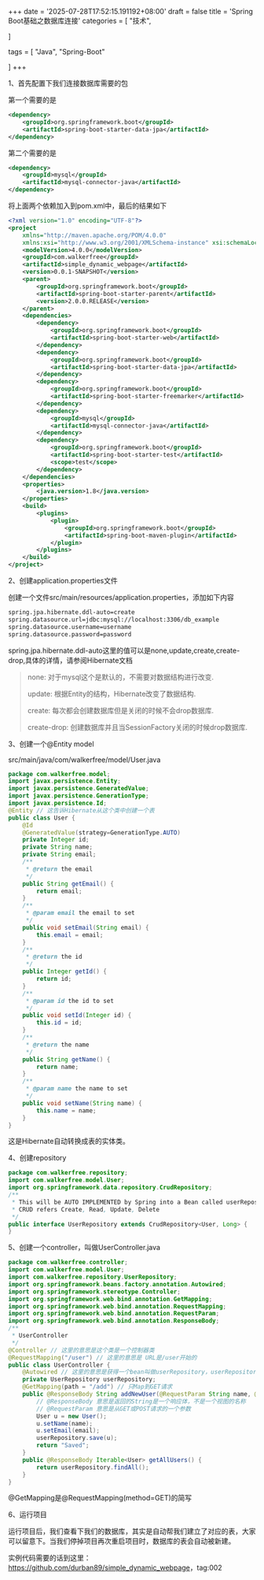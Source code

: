 +++
date = '2025-07-28T17:52:15.191192+08:00'
draft = false
title = 'Spring Boot基础之数据库连接'
categories = [
    "技术",

]

tags = [
    "Java",
    "Spring-Boot"

]
+++

1、首先配置下我们连接数据库需要的包

第一个需要的是

```xml
<dependency>
    <groupId>org.springframework.boot</groupId>
    <artifactId>spring-boot-starter-data-jpa</artifactId>
</dependency>
```

第二个需要的是

```xml
<dependency>
    <groupId>mysql</groupId>
    <artifactId>mysql-connector-java</artifactId>
</dependency>
```

将上面两个依赖加入到pom.xml中，最后的结果如下

```xml
<?xml version="1.0" encoding="UTF-8"?>
<project 
    xmlns="http://maven.apache.org/POM/4.0.0" 
    xmlns:xsi="http://www.w3.org/2001/XMLSchema-instance" xsi:schemaLocation="http://maven.apache.org/POM/4.0.0 http://maven.apache.org/xsd/maven-4.0.0.xsd">
    <modelVersion>4.0.0</modelVersion>
    <groupId>com.walkerfree</groupId>
    <artifactId>simple_dynamic_webpage</artifactId>
    <version>0.0.1-SNAPSHOT</version>
    <parent>
        <groupId>org.springframework.boot</groupId>
        <artifactId>spring-boot-starter-parent</artifactId>
        <version>2.0.0.RELEASE</version>
    </parent>
    <dependencies>
        <dependency>
            <groupId>org.springframework.boot</groupId>
            <artifactId>spring-boot-starter-web</artifactId>
        </dependency>
        <dependency>
            <groupId>org.springframework.boot</groupId>
            <artifactId>spring-boot-starter-data-jpa</artifactId>
        </dependency>
        <dependency>
            <groupId>org.springframework.boot</groupId>
            <artifactId>spring-boot-starter-freemarker</artifactId>
        </dependency>
        <dependency>
            <groupId>mysql</groupId>
            <artifactId>mysql-connector-java</artifactId>
        </dependency>
        <dependency>
            <groupId>org.springframework.boot</groupId>
            <artifactId>spring-boot-starter-test</artifactId>
            <scope>test</scope>
        </dependency>
    </dependencies>
    <properties>
        <java.version>1.8</java.version>
    </properties>
    <build>
        <plugins>
            <plugin>
                <groupId>org.springframework.boot</groupId>
                <artifactId>spring-boot-maven-plugin</artifactId>
            </plugin>
        </plugins>
    </build>
</project>
```

2、创建application.properties文件

创建一个文件src/main/resources/application.properties，添加如下内容

```bash
spring.jpa.hibernate.ddl-auto=create
spring.datasource.url=jdbc:mysql://localhost:3306/db_example
spring.datasource.username=username
spring.datasource.password=password
```

spring.jpa.hibernate.ddl-auto这里的值可以是none,update,create,create-drop,具体的详情，请参阅Hibernate文档

> none: 对于mysql这个是默认的，不需要对数据结构进行改变.
>
> update: 根据Entity的结构，Hibernate改变了数据结构.
>
> create: 每次都会创建数据库但是关闭的时候不会drop数据库.
>
> create-drop: 创建数据库并且当SessionFactory关闭的时候drop数据库.

3、创建一个@Entity model

src/main/java/com/walkerfree/model/User.java

```java
package com.walkerfree.model;
import javax.persistence.Entity;
import javax.persistence.GeneratedValue;
import javax.persistence.GenerationType;
import javax.persistence.Id;
@Entity // 这告诉Hibernate从这个类中创建一个表
public class User {
    @Id
    @GeneratedValue(strategy=GenerationType.AUTO)
    private Integer id;
    private String name;
    private String email;
    /**
     * @return the email
     */
    public String getEmail() {
        return email;
    }
    /**
     * @param email the email to set
     */
    public void setEmail(String email) {
        this.email = email;
    }
    /**
     * @return the id
     */
    public Integer getId() {
        return id;
    }
    /**
     * @param id the id to set
     */
    public void setId(Integer id) {
        this.id = id;
    }
    /**
     * @return the name
     */
    public String getName() {
        return name;
    }
    /**
     * @param name the name to set
     */
    public void setName(String name) {
        this.name = name;
    }
}
```

这是Hibernate自动转换成表的实体类。

4、创建repository

```java
package com.walkerfree.repository;
import com.walkerfree.model.User;
import org.springframework.data.repository.CrudRepository;
/**
 * This will be AUTO IMPLEMENTED by Spring into a Bean called userRepository
 * CRUD refers Create, Read, Update, Delete
 */
public interface UserRepository extends CrudRepository<User, Long> {
}
```

5、创建一个controller，叫做UserController.java

```java
package com.walkerfree.controller;
import com.walkerfree.model.User;
import com.walkerfree.repository.UserRepository;
import org.springframework.beans.factory.annotation.Autowired;
import org.springframework.stereotype.Controller;
import org.springframework.web.bind.annotation.GetMapping;
import org.springframework.web.bind.annotation.RequestMapping;
import org.springframework.web.bind.annotation.RequestParam;
import org.springframework.web.bind.annotation.ResponseBody;
/**
 * UserController
 */
@Controller // 这里的意思是这个类是一个控制器类
@RequestMapping("/user") // 这里的意思是 URL是/user开始的
public class UserController {
    @Autowired // 这里的意思是获得一个bean叫做userRepository，userRepository是Spring自动产生的，我们将用它来控制数据
    private UserRepository userRepository;
    @GetMapping(path = "/add") // 只Map到GET请求
    public @ResponseBody String addNewUser(@RequestParam String name, @RequestParam String email) {
        // @ResponseBody 意思是返回的String是一个响应体，不是一个视图的名称
        // @RequestParam 意思是从GET或POST请求的一个参数
        User u = new User();
        u.setName(name);
        u.setEmail(email);
        userRepository.save(u);
        return "Saved";
    }
    public @ResponseBody Iterable<User> getAllUsers() {
        return userRepository.findAll();
    }
}
```

@GetMapping是@RequestMapping(method=GET)的简写

6、运行项目

运行项目后，我们查看下我们的数据库，其实是自动帮我们建立了对应的表，大家可以留意下。当我们停掉项目再次重启项目时，数据库的表会自动被新建。

实例代码需要的话到这里：<https://github.com/durban89/simple_dynamic_webpage>，tag:002
